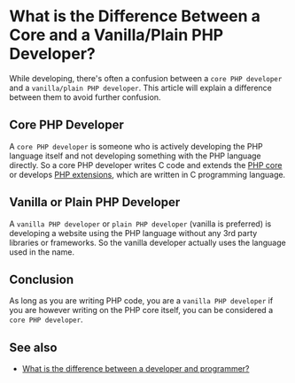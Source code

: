 # What is the Difference Between a Core and a Vanilla/Plain PHP Developer?

While developing, there's often a confusion between a `core PHP developer` and a
`vanilla/plain PHP developer`. This article will explain a difference between
them to avoid further confusion.

## Core PHP Developer

A `core PHP developer` is someone who is actively developing the PHP language
itself and not developing something with the PHP language directly. So a core PHP
developer writes C code and extends the [PHP core](https://github.com/php/php-src)
or develops [PHP extensions](http://php.net/manual/en/internals2.structure.php),
which are written in C programming language.

## Vanilla or Plain PHP Developer

A `vanilla PHP developer` or `plain PHP developer` (vanilla is preferred) is
developing a website using the PHP language without any 3rd party libraries or
frameworks. So the vanilla developer actually uses the language used in the name.

## Conclusion

As long as you are writing PHP code, you are a `vanilla PHP developer` if you are
however writing on the PHP core itself, you can be considered a `core PHP developer`.

## See also

* [What is the difference between a developer and programmer?](/general/professions.md)
